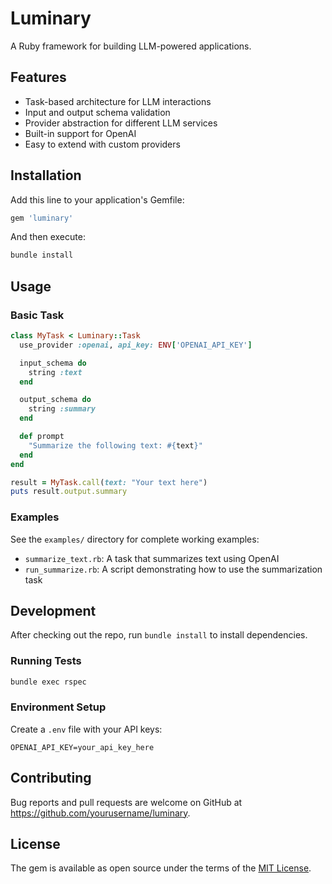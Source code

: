 # Luminary

A Ruby framework for building LLM-powered applications.

## Features

- Task-based architecture for LLM interactions
- Input and output schema validation
- Provider abstraction for different LLM services
- Built-in support for OpenAI
- Easy to extend with custom providers

## Installation

Add this line to your application's Gemfile:

```ruby
gem 'luminary'
```

And then execute:

```bash
bundle install
```

## Usage

### Basic Task

```ruby
class MyTask < Luminary::Task
  use_provider :openai, api_key: ENV['OPENAI_API_KEY']

  input_schema do
    string :text
  end

  output_schema do
    string :summary
  end

  def prompt
    "Summarize the following text: #{text}"
  end
end

result = MyTask.call(text: "Your text here")
puts result.output.summary
```

### Examples

See the `examples/` directory for complete working examples:

- `summarize_text.rb`: A task that summarizes text using OpenAI
- `run_summarize.rb`: A script demonstrating how to use the summarization task

## Development

After checking out the repo, run `bundle install` to install dependencies.

### Running Tests

```bash
bundle exec rspec
```

### Environment Setup

Create a `.env` file with your API keys:

```
OPENAI_API_KEY=your_api_key_here
```

## Contributing

Bug reports and pull requests are welcome on GitHub at https://github.com/yourusername/luminary.

## License

The gem is available as open source under the terms of the [MIT License](https://opensource.org/licenses/MIT). 